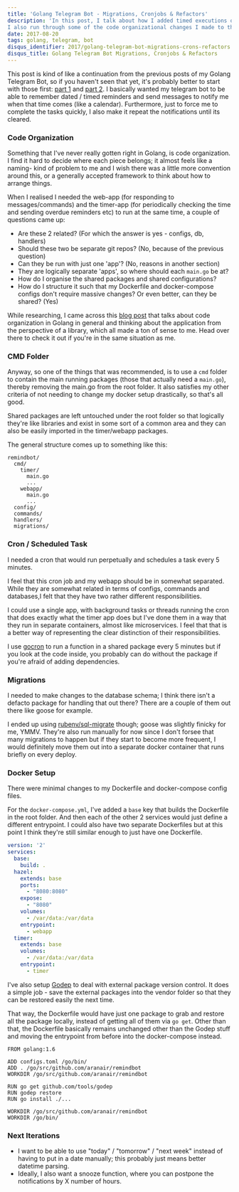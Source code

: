 ```yaml
---
title: 'Golang Telegram Bot - Migrations, Cronjobs & Refactors'
description: 'In this post, I talk about how I added timed executions or cronjobs to my telegram bot.
I also run through some of the code organizational changes I made to the previous versions.'
date: 2017-08-20
tags: golang, telegram, bot
disqus_identifier: 2017/golang-telegram-bot-migrations-crons-refactors
disqus_title: Golang Telegram Bot Migrations, Cronjobs & Refactors
---
```


This post is kind of like a continuation from the previous posts of my Golang Telegram Bot, so if you
haven't seen that yet, it's probably better to start with those first: [part 1][1] and [part 2][2]. I
basically wanted my telegram bot to be able to remember dated / timed reminders and send messages to
notify me when that time comes (like a calendar). Furthermore, just to force me to complete the tasks
quickly, I also make it repeat the notifications until its cleared.

### Code Organization

Something that I've never really gotten right in Golang, is code organization.
I find it hard to decide where each piece belongs; it almost feels like a naming- kind of problem to me
and I wish there was a little more convention around this, or a generally accepted framework to think about how
to arrange things.

When I realised I needed the web-app (for responding to messages/commands) and the timer-app (for
periodically checking the time and sending overdue reminders etc) to run at the same time,
a couple of questions came up:

- Are these 2 related? (For which the answer is yes - configs, db, handlers)
- Should these two be separate git repos? (No, because of the previous question)
- Can they be run with just one 'app'? (No, reasons in another section)
- They are logically separate 'apps', so where should each `main.go` be at?
- How do I organise the shared packages and shared configurations?
- How do I structure it such that my Dockerfile and docker-compose configs don't require massive
changes? Or even better, can they be shared? (Yes)

While researching, I came across this [blog post][blog post] that talks about code organization in
Golang in general and thinking about the application from the perspective of a library, which
all made a ton of sense to me. Head over there to check it out if you're in the same situation as
me.

### CMD Folder

Anyway, so one of the things that was recommended, is to use a `cmd` folder to contain
the main running packages (those that actually need a `main.go`), thereby removing the main.go
from the root folder. It also satisfies my other criteria of not needing to change my docker
setup drastically, so that's all good.

Shared packages are left untouched under the root folder so that logically they're like libraries
and exist in some sort of a common area and they can also be easily imported in the timer/webapp packages.

The general structure comes up to something like this:

```
remindbot/
  cmd/
    timer/
      main.go
      ...
    webapp/
      main.go
      ...
  config/
  commands/
  handlers/
  migrations/
```

### Cron / Scheduled Task

I needed a cron that would run perpetually and schedules a task every 5 minutes.

I feel that this cron job and my webapp should be in somewhat separated. While they are somewhat
related in terms of configs, commands and databases,I felt that they have two rather different
responsibilities.

I could use a single app, with background tasks or threads running the cron that does exactly
what the timer app does but I've done them in a way that they run in separate containers,
almost like microservices. I feel that that is a better way of representing the clear distinction
of their responsibilities.

I use [gocron][gocron] to run a function in a shared package every 5 minutes but if you look at the
code inside, you probably can do without the package if you're afraid of adding dependencies.

### Migrations

I needed to make changes to the database schema; I think there isn't a defacto package for handling
that out there? There are a couple of them out there like goose for example.

I ended up using [rubenv/sql-migrate][sql-migrate] though; goose was slightly finicky for me, YMMV.
They're also run manually for now since I don't forsee that many migrations to happen but if they start to
become more frequent, I would definitely move them out into a separate docker container that runs
briefly on every deploy.

### Docker Setup

There were minimal changes to my Dockerfile and docker-compose config files.

For the `docker-compose.yml`, I've added a `base` key that builds the Dockerfile in the root
folder. And then each of the other 2 services would just define a different entrypoint. I could
also have two separate Dockerfiles but at this point I think they're still similar enough to just
have one Dockerfile.

```yml
version: '2'
services:
  base:
    build: .
  hazel:
    extends: base
    ports:
      - "8080:8080"
    expose:
      - "8080"
    volumes:
      - /var/data:/var/data
    entrypoint:
      - webapp
  timer:
    extends: base
    volumes:
      - /var/data:/var/data
    entrypoint:
      - timer
```

I've also setup [Godep][godep] to deal with external package version control. It does a simple job -
save the external packages into the vendor folder so that they can be restored easily the next time.

That way, the Dockerfile would have just one package to grab and restore all the package locally,
instead of getting all of them via `go get`. Other than that, the Dockerfile basically remains
unchanged other than the Godep stuff and moving the entrypoint from before into the docker-compose
instead.

```
FROM golang:1.6

ADD configs.toml /go/bin/
ADD . /go/src/github.com/aranair/remindbot
WORKDIR /go/src/github.com/aranair/remindbot

RUN go get github.com/tools/godep
RUN godep restore
RUN go install ./...

WORKDIR /go/src/github.com/aranair/remindbot
WORKDIR /go/bin/
```

### Next Iterations

- I want to be able to use "today" / "tomorrow" / "next week" instead of having to put in a date
manually; this probably just means better datetime parsing.
- Ideally, I also want a snooze function, where you can postpone the notifications by X number of
hours.

[1]: https://aranair.github.io/posts/2016/12/25/how-to-set-up-golang-telegram-bot-with-webhooks/
[2]: https://aranair.github.io/posts/2017/01/21/how-i-deployed-golang-bot-on-digital-ocean/
[blog post]: https://medium.com/@benbjohnson/structuring-applications-in-go-3b04be4ff091
[godep]: https://github.com/tools/godep
[gocron]: https://github.com/jasonlvhit/gocron
[sql-migrate]: https://github.com/rubenv/sql-migrate
